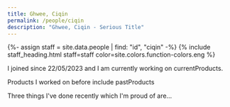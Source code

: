 ```yaml
---
title: Ghwee, Ciqin
permalink: /people/ciqin
description: "Ghwee, Ciqin - Serious Title"
---
```


{%- assign staff = site.data.people | find: "id", "ciqin" -%}
{% include staff_heading.html staff=staff color=site.colors.function-colors.eng %}

<p>I joined since 22/05/2023 and I am currently working on currentProducts.</p>

<p>Products I worked on before include pastProducts</p>

<p>Three things I've done recently which I'm proud of are...</p>

